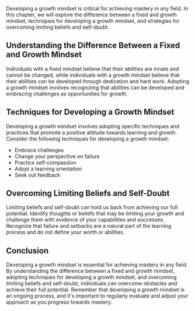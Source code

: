 
Developing a growth mindset is critical for achieving mastery in any field. In this chapter, we will explore the difference between a fixed and growth mindset, techniques for developing a growth mindset, and strategies for overcoming limiting beliefs and self-doubt.

Understanding the Difference Between a Fixed and Growth Mindset
---------------------------------------------------------------

Individuals with a fixed mindset believe that their abilities are innate and cannot be changed, while individuals with a growth mindset believe that their abilities can be developed through dedication and hard work. Adopting a growth mindset involves recognizing that abilities can be developed and embracing challenges as opportunities for growth.

Techniques for Developing a Growth Mindset
------------------------------------------

Developing a growth mindset involves adopting specific techniques and practices that promote a positive attitude towards learning and growth. Consider the following techniques for developing a growth mindset:

* Embrace challenges
* Change your perspective on failure
* Practice self-compassion
* Adopt a learning orientation
* Seek out feedback

Overcoming Limiting Beliefs and Self-Doubt
------------------------------------------

Limiting beliefs and self-doubt can hold us back from achieving our full potential. Identify thoughts or beliefs that may be limiting your growth and challenge them with evidence of your capabilities and successes. Recognize that failure and setbacks are a natural part of the learning process and do not define your worth or abilities.

Conclusion
----------

Developing a growth mindset is essential for achieving mastery in any field. By understanding the difference between a fixed and growth mindset, adopting techniques for developing a growth mindset, and overcoming limiting beliefs and self-doubt, individuals can overcome obstacles and achieve their full potential. Remember that developing a growth mindset is an ongoing process, and it's important to regularly evaluate and adjust your approach as you progress towards mastery.
